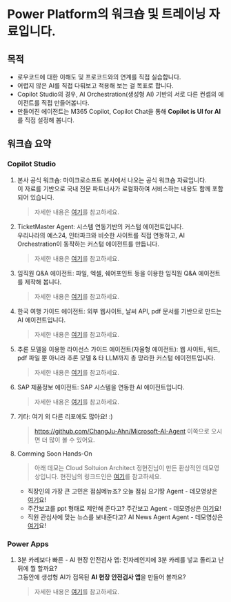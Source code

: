 # Power Platform의 워크숍 및 트레이닝 자료입니다. 

## 목적
- 로우코드에 대한 이해도 및 프로코드와의 연계를 직접 실습합니다.
- 어렵지 않은 AI를 직접 다뤄보고 적용해 보는 걸 목표로 합니다.
- Copilot Studio의 경우, AI Orchestration(생성형 AI) 기반의 서로 다른 컨셉의 에이전트를 직접 만들어봅니다.
- 만들어진 에이전트는 M365 Copilot, Copilot Chat을 통해 **Copilot is UI for AI** 를 직접 설정해 봅니다.  

## 워크숍 요약 

### Copilot Studio
1) 본사 공식 워크숍: 마이크로소프트 본사에서 나오는 공식 워크숍 자료입니다.     
이 자료를 기반으로 국내 전문 파트너사가 로컬화하여 서비스하는 내용도 함께 포함되어 있습니다.
    > 자세한 내용은 [여기](https://github.com/ChangJu-Ahn/Power-Platform-Hands-on/tree/main/Copilot%20Studio%20-%20%EB%B3%B8%EC%82%AC%20%EA%B3%B5%EC%8B%9D%20%EC%9B%8C%ED%81%AC%EC%88%8D)를 참고하세요.
2) TicketMaster Agent: 시스템 연동기반의 커스텀 에이전트입니다.    
우리나라의 예스24, 인터파크와 비슷한 사이트를 직접 연동하고, AI Orchestration이 동작하는 커스텀 에이전트를 만듭니다.    
    > 자세한 내용은 [여기](https://github.com/ChangJu-Ahn/Power-Platform-Hands-on/tree/main/Copilot%20Studio%20-%20TicketMaster%20Agent)를 참고하세요.
3) 임직원 Q&A  에이전트: 파일, 엑셀, 쉐어포인트 등을 이용한 임직원 Q&A 에이전트를 제작해 봅니다.
    > 자세한 내용은 [여기](https://github.com/ChangJu-Ahn/Power-Platform-Hands-on/tree/main/%EC%B0%B8%EC%A1%B0%EC%9E%90%EB%A3%8C%20%EA%B8%B0%EB%B0%98%20%EC%97%90%EC%9D%B4%EC%A0%84%ED%8A%B8)를 참고하세요.
4) 한국 여행 가이드 에이전트: 외부 웹사이트, 날씨 API, pdf 문서를 기반으로 만드는 AI 에이전트입니다.
    > 자세한 내용은 [여기](https://github.com/ChangJu-Ahn/Microsoft-AI-Agent/blob/main/Copilot%20Studio%20AI%20Orchestration/README.md)를 참고하세요.
5) 추론 모델을 이용한 라이선스 가이드 에이전트(자율형 에이전트): 웹 사이트, 워드, pdf 파일 뿐 아니라 추론 모델 & 타 LLM까지 총 망라한 커스텀 에이전트입니다.
    > 자세한 내용은 [여기](https://github.com/ChangJu-Ahn/Microsoft-AI-Agent/blob/main/Autonomous%20Agent/README.md)를 참고하세요.
6) SAP 제품정보 에이전트: SAP 시스템을 연동한 AI 에이전트입니다.
    > 자세한 내용은 [여기](https://github.com/ChangJu-Ahn/Microsoft-AI-Agent/blob/main/CopilotStudio%2BSAP/README.md)를 참고하세요.
7) 기타: 여기 외 다른 리포에도 많아요! :)
    > https://github.com/ChangJu-Ahn/Microsoft-AI-Agent 이쪽으로 오시면 더 많이 볼 수 있어요. 
9) Comming Soon Hands-On
    > 아래 데모는 Cloud Soltuion Architect 정현진님이 만든 환상적인 데모영상입니다.
    > 현진님의 링크드인은 [여기](https://www.linkedin.com/in/jinjung1007)를 참고하세요.
    - 직장인의 가장 큰 고민은 점심메뉴죠? 오늘 점심 요기땅 Agent - 데모영상은 [여기](https://youtu.be/Oi1ExK6LFsw)요!
    - 주간보고를 ppt 형태로 제안해 준다고? 주간보고 Agent - 데모영상은 [여기](https://www.youtube.com/watch?v=WhJ5TASD5iQ)요!
    - 직원 관심사에 맞는 뉴스를 보내준다고? AI News Agent Agent - 데모영상은 [여기](https://youtu.be/T5AQsowb4nc)요!

### Power Apps
1) 3분 카레보다 빠른 - AI 현장 안전검사 앱: 전자레인지에 3분 카레를 넣고 돌리고 난 뒤에 뭘 할까요?    
   그동안에 생성형 AI가 접목된 **AI 현장 안전검사 앱**을 만들어 볼까요?   
   > 자세한 내용은 [여기](https://github.com/ChangJu-Ahn/Power-Platform-Hands-on/blob/main/Power%20Apps%20-%203%EB%B6%84%EC%B9%B4%EB%A0%88%EB%B3%B4%EB%8B%A4%20%EB%B9%A0%EB%A5%B8%20AI%20%ED%98%84%EC%9E%A5%20%EC%95%88%EC%A0%84%EA%B2%80%EC%82%AC%20%EC%95%B1/README.md)를 참고하세요.
